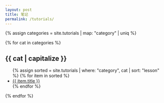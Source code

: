 ```yaml
---
layout: post
title: 笔记
permalink: /tutorials/
---
```


{% assign categories = site.tutorials | map: "category" | uniq %}

{% for cat in categories %}
  <h2>{{ cat | capitalize }}</h2>
  <ul>
    {% assign sorted = site.tutorials | where: "category", cat | sort: "lesson" %}
    {% for item in sorted %}
      <li>
        <a href="{{ item.url }}">{{ item.title }}</a>
      </li>
    {% endfor %}
  </ul>
{% endfor %}